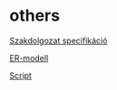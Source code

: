 # others
[Szakdolgozat specifikáció](https://onedrive.live.com/view.aspx?resid=D32417D921A94500!350032&ithint=file%2cdocx&authkey=!AOA51Ca1FbhZ1I4)

[ER-modell](https://viewer.diagrams.net/?tags=%7B%7D&highlight=0000ff&edit=_blank&layers=1&nav=1#R7Vxbc5s4FP41ntl9cAcBwu5jc%2Bt2pt1NmtnN5imjGBnTAeQKfNtfXwnEVSTBro1E13mI0dEF%2BL5zjs4RgpF1GW4%2FUrRcfCEuDkam4W5H1tXIZH%2F2e%2FbDJbtMMnlvZwKP%2Bm4mAqXg3v8PC6EhpCvfxXGtYUJIkPjLunBGogjPkpoMUUo29WZzEtTPukQelgT3MxTI0gffTRaZdGpOSvkf2PcW%2BZmBI244RHljcSfxArlkUxFZ1yPrkhKSZEfh9hIHHLwcl6zfzQu1xYVRHCVdOoTOlzvvr0%2BTOPrnK7hz1mg9X42BKS4u2eV3jF0GgChGJGI%2FF5SsIhfzcQxWIjRZEI9EKPhMyJIJARN%2Bw0myE%2FShVUKYaJGEgajFWz%2F5l3d%2FB0XpUQzGj6%2B21cIuL0QJ3VU68eJjPh4vlN3SUtnP%2FcCJLy%2BfSW78IBD1Mm4Cypis6Ay%2FBpbQP0Q9nLzSDmbtOJCVEwhWPmISYna9rAHFAUr8dV3TkFBYr2hXcsoOBK37UJyNu0bBSpzpFtM5oSGmsUR%2BnenNwk%2Fw%2FRKlqGyYgddZfRHJNaYJ3r5676LWngrrEO4hL25KWwO5AS0qduYYJ0LLdhQaBDjIIAxlBmF2NAhropVF5HOSzhyDGsMl4fpyDLTiGBpnjo%2FPsakXx%2BDM8fE51it6gSoD1Lc4Vs6VoxdX1pmrl7myteLKlLKCv2MdEoIxqCcE5nvVGQGYaKzVumUEVkdr0CshANMzxUenGOgVSIABJH3D41ivAMQcQNI3PI71Clxgz3ZcYbjkeyhJX1eOoV7zsSUFp5%2FJjJ2XROoDVAfqFqCag1iydqo2MTbeAct60yxY6RZTn8GE6cltxe5oK%2FmAmtiKOYj0xAFWg3%2FDmQyUf0sv%2Fs%2B5ywk41muh2zznLifgWK%2B41hpE7mL%2FQn5cr%2FUJCKWgtx%2BFKIm4%2FhqiaCdRUdK%2FX1pzegqPbsFpVwYH2lUaLIkfJXFl5FsuKDOCIrIXGYFV34jFDrIRS90oLu0n1GWqvbrsmQX%2FX9TFtl9VF6k9BArUy5a063qNxW0pTb%2Fzu9cn%2FW7z207AznqxYgceP2D9hYidoZDK9hoE%2FjLGveBoN5wWkGGctqBonewpm87PjssQl7ndmlMzgGbRj9PRF%2Bq1iOFINhShECs1EDjRy0Amg3QzjlFH0VYNI5BntoDMnpSr21Q7oOR5LU4oZk5FqT41Vt%2BLYEoZTLLrmiGGgJ%2FslAI1sTUDqriFYTkwUze7zPO8Co7Iw0%2BBH%2FpqTbMZmdsT1UjJjxGVu3mzaZZQNUjyfDhDCfYIHzuzxXiJohpizvcVf2ntYkYCwiLaDzxM9J7Rb%2Bwa2UUYjZ%2FfU%2BSMOYmS8RyFfrDLuoQkInGGdVEfp3E7rzWW20zOgE3GKPC9KKuIWWibeYX8Mko%2FAZsvIkKGBJemb9kVpRwZmGLDJFf8mKsv5FhABuhbbUHRNteHg4Yxy2EyAooa%2Fo%2FDzwTcP8L0Hnkh7V5Upaep1ZcjZoQVI%2BZqzhtVFJ3Xp6rO5amycwlojCU0vMv9F1XFrZdmALkhFC3T4DAfZlfKUx%2BbyzPDKOqmlSphIEWdValjhlLIvcr5m8SkxYKdqrCuM6KdpFzFdJVZiQYzlg10czFyJOkyF6MWJEezad0aZng0Bs34yFANpBwf4RD5wRNyXYpjeQWzX7iaQVKPYfm3739anx5uny9uVvPH4A57OxuO%2B907lB%2FvtZtuz%2Fe%2F0wChsbqWymrPKLqsvzUWxw7cgtd1D57Zrjk9PX2WY%2BUlpqEfxz6JFJtMYz6DlmoPI4fMyvOKccOvQNXpvtWyfMQDSK2cb8vXBvoFSV48evaZd31SHh81ltmg8vBIXv5eojjeEOoqxanpnJSrFOx5M%2FAhE%2Frh2%2BNf2HJw%2BOwMO%2B8Wag0JlG0WkqegWxbh%2BDN%2FmW6Tl3SALkj4vIrftom6ZhzDQhpfeGn7xEubhUxPZiGyK3lYYCr7W3WYNbd8KMfMgf16lX43oB7dqzhdY369tqA6%2Fb5KcFgyqM%2Fc0ZllzfZayKme%2BCBYy%2B4uZS7Qajwo6fgw6RgesHWdRN6eNKhFkdMseLQiBTpahdWTEbx2kRUbWJBVjJ%2BiVfiMqewG90spJDVvQbLzxiPL6S%2BlaMXK7nfu%2F6WXCFsBNodgMaZkMcfY4%2FJTllJ8hTW3lNM96RqJ54FlXeVJoHX9Aw%3D%3D)

[Script](https://docs.google.com/document/d/e/2PACX-1vRJLQf202Y7KgG197yfstgQ_B5D_wssfmtCd10WPRdQl3JN0zYSXmkYFVBYHbDRfj45zHZqfqBDR5Ak/pub)
